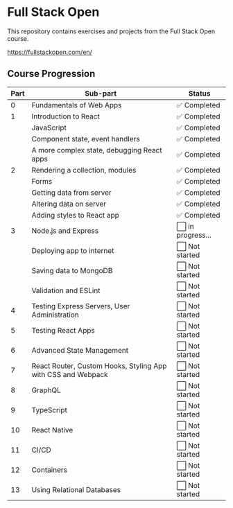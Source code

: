 # Full Stack Open

This repository contains exercises and projects from the Full Stack Open course.

https://fullstackopen.com/en/

## Course Progression

| Part | Sub-part | Status |
|------|----------|--------|
| 0    | Fundamentals of Web Apps | ✅ Completed |
| 1    | Introduction to React | ✅ Completed |
|      | JavaScript | ✅ Completed |
|      | Component state, event handlers | ✅ Completed |
|      | A more complex state, debugging React apps | ✅ Completed |
| 2    | Rendering a collection, modules | ✅ Completed |
|      | Forms | ✅ Completed |
|      | Getting data from server | ✅ Completed |
|      | Altering data on server | ✅ Completed |
|      | Adding styles to React app | ✅ Completed |
| 3    | Node.js and Express | ⬜ in progress... |
|      | Deploying app to internet | ⬜ Not started  |
|      | Saving data to MongoDB |⬜ Not started  |
|      | Validation and ESLint | ⬜ Not started |
| 4    | Testing Express Servers, User Administration | ⬜ Not started |
| 5    | Testing React Apps | ⬜ Not started |
| 6    | Advanced State Management | ⬜ Not started |
| 7    | React Router, Custom Hooks, Styling App with CSS and Webpack | ⬜ Not started |
| 8    | GraphQL | ⬜ Not started |
| 9    | TypeScript | ⬜ Not started |
| 10   | React Native | ⬜ Not started |
| 11   | CI/CD | ⬜ Not started |
| 12   | Containers | ⬜ Not started |
| 13   | Using Relational Databases | ⬜ Not started |
